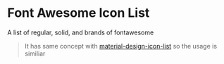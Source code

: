 # Font Awesome Icon List

A list of regular, solid, and brands of fontawesome

> It has same concept with [material-design-icon-list](https://github.com/ekoeryanto/material-design-icon-list) so the usage is similiar
